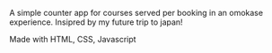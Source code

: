 A simple counter app for courses served per booking in an omokase experience. 
Insipred by my future trip to japan!

Made with HTML, CSS, Javascript
